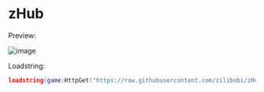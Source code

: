 # zHub
Preview:

![image](https://user-images.githubusercontent.com/81919798/150652964-88113a52-96ea-4aeb-916b-a24e45589ff0.png)

Loadstring:
```lua
loadstring(game:HttpGet("https://raw.githubusercontent.com/zilibobi/zHub/main/source.lua"))()
```
